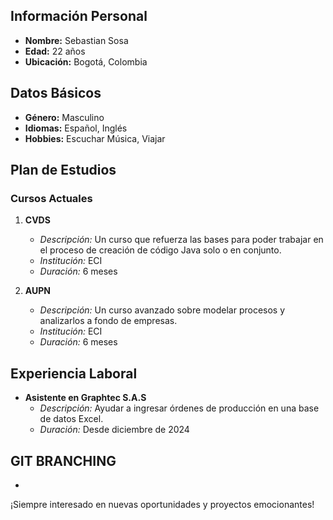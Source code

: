 ## Información Personal

- **Nombre:** Sebastian Sosa
- **Edad:** 22 años
- **Ubicación:** Bogotá, Colombia

## Datos Básicos

- **Género:** Masculino
- **Idiomas:** Español, Inglés
- **Hobbies:** Escuchar Música, Viajar

## Plan de Estudios

### Cursos Actuales
1. **CVDS**
   - _Descripción:_ Un curso que refuerza las bases para poder trabajar en el proceso de creación de código Java solo o en conjunto.
   - _Institución:_ ECI
   - _Duración:_ 6 meses

2. **AUPN**
   - _Descripción:_ Un curso avanzado sobre modelar procesos y analizarlos a fondo de empresas.
   - _Institución:_ ECI
   - _Duración:_ 6 meses

## Experiencia Laboral

- **Asistente en Graphtec S.A.S**
  - _Descripción:_ Ayudar a ingresar órdenes de producción en una base de datos Excel.
  - _Duración:_ Desde diciembre de 2024

## GIT BRANCHING
- 
¡Siempre interesado en nuevas oportunidades y proyectos emocionantes!
